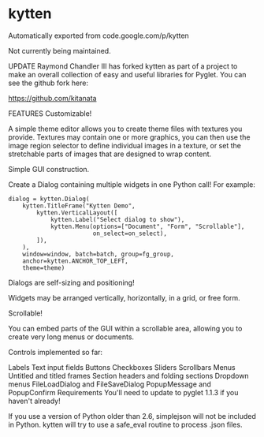 # kytten
Automatically exported from code.google.com/p/kytten

Not currently being maintained.

UPDATE
Raymond Chandler III has forked kytten as part of a project to make an overall collection of easy and useful libraries for Pyglet. You can see the github fork here:

https://github.com/kitanata

FEATURES
Customizable!

A simple theme editor allows you to create theme files with textures you provide. Textures may contain one or more graphics, you can then use the image region selector to define individual images in a texture, or set the stretchable parts of images that are designed to wrap content.

Simple GUI construction.

Create a Dialog containing multiple widgets in one Python call! For example:

    dialog = kytten.Dialog(
        kytten.TitleFrame("Kytten Demo",
            kytten.VerticalLayout([
                kytten.Label("Select dialog to show"),
                kytten.Menu(options=["Document", "Form", "Scrollable"],
                            on_select=on_select),
            ]),
        ),
        window=window, batch=batch, group=fg_group,
        anchor=kytten.ANCHOR_TOP_LEFT,
        theme=theme)
Dialogs are self-sizing and positioning!

Widgets may be arranged vertically, horizontally, in a grid, or free form.

Scrollable!

You can embed parts of the GUI within a scrollable area, allowing you to create very long menus or documents.

Controls implemented so far:

Labels
Text input fields
Buttons
Checkboxes
Sliders
Scrollbars
Menus
Untitled and titled frames
Section headers and folding sections
Dropdown menus
FileLoadDialog and FileSaveDialog
PopupMessage and PopupConfirm
Requirements
You'll need to update to pyglet 1.1.3 if you haven't already!

If you use a version of Python older than 2.6, simplejson will not be included in Python. kytten will try to use a safe_eval routine to process .json files.

